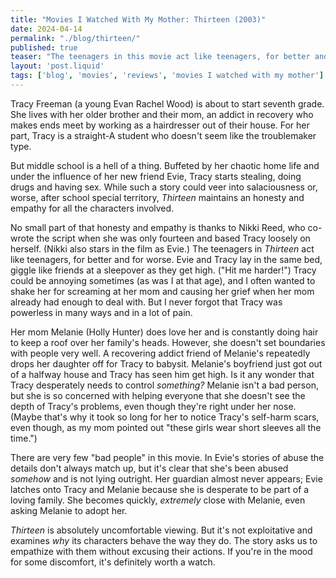 ```yaml
---
title: "Movies I Watched With My Mother: Thirteen (2003)"
date: 2024-04-14
permalink: "./blog/thirteen/"
published: true
teaser: "The teenagers in this movie act like teenagers, for better and for worse."
layout: 'post.liquid'
tags: ['blog', 'movies', 'reviews', 'movies I watched with my mother']   
---
```


Tracy Freeman (a young Evan Rachel Wood) is about to start seventh grade. She lives with her older brother and their mom, an addict in recovery who makes ends meet by working as a hairdresser out of their house. For her part, Tracy is a straight-A student who doesn't seem like the troublemaker type.

But middle school is a hell of a thing. Buffeted by her chaotic home life and under the influence of her new friend Evie, Tracy starts stealing, doing drugs and having sex. While such a story could veer into salaciousness or, worse, after school special territory, *Thirteen* maintains an honesty and empathy for all the characters involved.

No small part of that honesty and empathy is thanks to Nikki Reed, who co-wrote the script when she was only fourteen and based Tracy loosely on herself. (Nikki also stars in the film as Evie.) The teenagers in *Thirteen* act like teenagers, for better and for worse. Evie and Tracy lay in the same bed, giggle like friends at a sleepover as they get high. ("Hit me harder!") Tracy could be annoying sometimes (as was I at that age), and I often wanted to shake her for screaming at her mom and causing her grief when her mom already had enough to deal with. But I never forgot that Tracy was powerless in many ways and in a lot of pain. 

Her mom Melanie (Holly Hunter) does love her and is constantly doing hair to keep a roof over her family's heads. However, she doesn't set boundaries with people very well. A recovering addict friend of Melanie's repeatedly drops her daughter off for Tracy to babysit. Melanie's boyfriend just got out of a halfway house and Tracy has seen him get high. Is it any wonder that Tracy desperately needs to control *something?* Melanie isn't a bad person, but she is so concerned with helping everyone that she doesn't see the depth of Tracy's problems, even though they're right under her nose. (Maybe that's why it took so long for her to notice Tracy's self-harm scars, even though, as my mom pointed out "these girls wear short sleeves all the time.")

There are very few "bad people" in this movie. In Evie's stories of abuse the details don't always match up, but it's clear that she's been abused *somehow* and is not lying outright. Her guardian almost never appears; Evie latches onto Tracy and Melanie because she is desperate to be part of a loving family. She becomes quickly, *extremely* close with Melanie, even asking Melanie to adopt her.

*Thirteen* is absolutely uncomfortable viewing. But it's not exploitative and examines *why* its characters behave the way they do. The story asks us to empathize with them without excusing their actions. If you're in the mood for some discomfort, it's definitely worth a watch.
